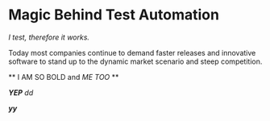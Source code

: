 # Magic Behind Test Automation

_I test, therefore it works._

Today most companies continue to demand faster releases and innovative software to stand up to the dynamic market scenario and steep competition.

** I AM SO BOLD and _ME TOO_ **    

**_YEP_**   *dd*

<strong>*yy*</strong>

